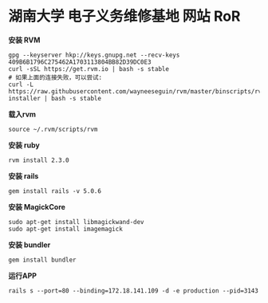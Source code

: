 # 湖南大学 电子义务维修基地 网站 RoR

**安装 RVM**

```
gpg --keyserver hkp://keys.gnupg.net --recv-keys 409B6B1796C275462A1703113804BB82D39DC0E3
curl -sSL https://get.rvm.io | bash -s stable
# 如果上面的连接失败，可以尝试:
curl -L https://raw.githubusercontent.com/wayneeseguin/rvm/master/binscripts/rvm-installer | bash -s stable
```
**载入rvm**
```
source ~/.rvm/scripts/rvm
```
**安装 ruby**
```
rvm install 2.3.0
```
**安装 rails**
```
gem install rails -v 5.0.6
```
**安装 MagickCore**
```
sudo apt-get install libmagickwand-dev
sudo apt-get install imagemagick
```
**安装 bundler**
```
gem install bundler
```
**运行APP**
```
rails s --port=80 --binding=172.18.141.109 -d -e production --pid=3143
```
